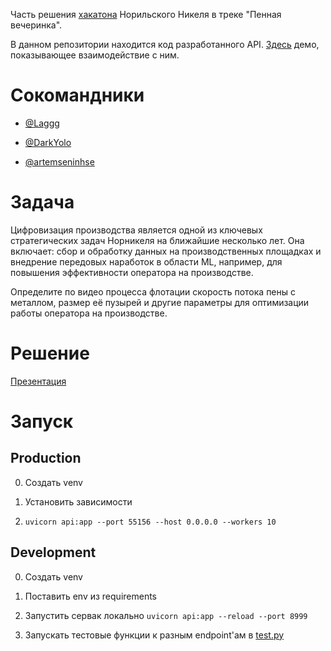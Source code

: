 Часть решения [хакатона](https://nnhackathon.ru/) Норильского Никеля в треке "Пенная вечеринка".

В данном репозитории находится код разработанного API. [Здесь](https://github.com/inozemtsev/froth_ui) демо, показывающее взаимодействие с ним.

# Сокомандники

* [@Laggg](https://github.com/Laggg)

* [@DarkYolo](https://github.com/DarkYolo)

* [@artemseninhse](https://github.com/artemseninhse)


# Задача

Цифровизация производства является одной из ключевых стратегических задач Норникеля на ближайшие несколько лет. Она включает: сбор и обработку данных на производственных площадках и внедрение передовых наработок в области ML, например, для повышения эффективности оператора на производстве.

Определите по видео процесса флотации скорость потока пены с металлом, размер её пузырей и другие параметры для оптимизации работы оператора на производстве.


# Решение

[Презентация](nornickel_hackathon_presentation.pdf)


# Запуск

## Production

0) Создать venv

1) Установить зависимости

2) `uvicorn api:app --port 55156 --host 0.0.0.0 --workers 10`

## Development

0) Создать venv

1) Поставить env из requirements

2) Запустить сервак локально `uvicorn api:app --reload --port 8999`

3) Запускать тестовые функции к разным endpoint'ам в [test.py](test.py)